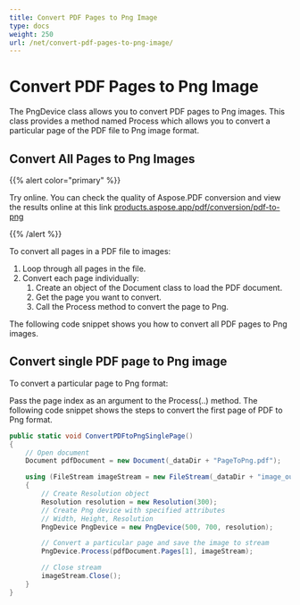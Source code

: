 ```yaml
---
title: Convert PDF Pages to Png Image 
type: docs
weight: 250
url: /net/convert-pdf-pages-to-png-image/
---
```

# Convert PDF Pages to Png Image
The PngDevice class allows you to convert PDF pages to Png images. This class provides a method named Process which allows you to convert a particular page of the PDF file to Png image format.

## Convert All Pages to Png Images

{{% alert color="primary" %}} 

Try online. You can check the quality of Aspose.PDF conversion and view the results online at this link [products.aspose.app/pdf/conversion/pdf-to-png](https://products.aspose.app/pdf/conversion/pdf-to-png)

{{% /alert %}}

To convert all pages in a PDF file to images:
1. Loop through all pages in the file.
1. Convert each page individually:
    1. Create an object of the Document class to load the PDF document.
    1. Get the page you want to convert.
    1. Call the Process method to convert the page to Png.

The following code snippet shows you how to convert all PDF pages to Png images.

## Convert single PDF page to Png image
To convert a particular page to Png format:

Pass the page index as an argument to the Process(..) method.
The following code snippet shows the steps to convert the first page of PDF to Png format.

```csharp
public static void ConvertPDFtoPngSinglePage()
{
    // Open document
    Document pdfDocument = new Document(_dataDir + "PageToPng.pdf");

    using (FileStream imageStream = new FileStream(_dataDir + "image_out.Png", FileMode.Create))
    {
        // Create Resolution object
        Resolution resolution = new Resolution(300);
        // Create Png device with specified attributes
        // Width, Height, Resolution
        PngDevice PngDevice = new PngDevice(500, 700, resolution);

        // Convert a particular page and save the image to stream
        PngDevice.Process(pdfDocument.Pages[1], imageStream);

        // Close stream
        imageStream.Close();
    }
}
```
